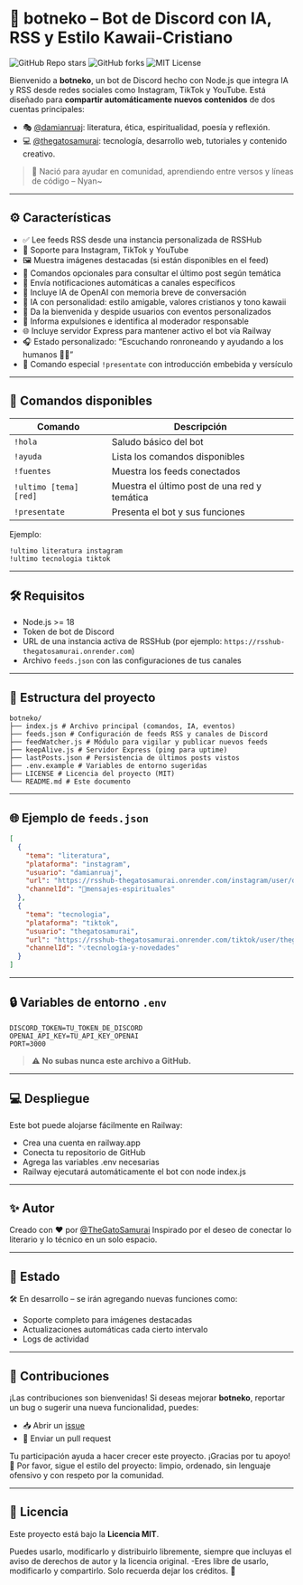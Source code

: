 # 🤖 botneko – Bot de Discord con IA, RSS y Estilo Kawaii-Cristiano

![GitHub Repo stars](https://img.shields.io/github/stars/TheGatoSamurai/botneko?style=social)
![GitHub forks](https://img.shields.io/github/forks/TheGatoSamurai/botneko?style=social)
![MIT License](https://img.shields.io/github/license/TheGatoSamurai/botneko)

Bienvenido a **botneko**, un bot de Discord hecho con Node.js que integra IA y RSS desde redes sociales como Instagram, TikTok y YouTube. Está diseñado para **compartir automáticamente nuevos contenidos** de dos cuentas principales:

- 🎭 [@damianruaj](https://instagram.com/damianruaj): literatura, ética, espiritualidad, poesía y reflexión.
- 💻 [@thegatosamurai](https://instagram.com/thegatosamurai): tecnología, desarrollo web, tutoriales y contenido creativo.

> 🐾 Nació para ayudar en comunidad, aprendiendo entre versos y líneas de código – Nyan~
---

## ⚙️ Características

- ✅ Lee feeds RSS desde una instancia personalizada de RSSHub
- 📡 Soporte para Instagram, TikTok y YouTube
- 🖼️ Muestra imágenes destacadas (si están disponibles en el feed)
- 💬 Comandos opcionales para consultar el último post según temática
- 🔔 Envía notificaciones automáticas a canales específicos
- 🧠 Incluye IA de OpenAI con memoria breve de conversación
- 🤖 IA con personalidad: estilo amigable, valores cristianos y tono kawaii
- 👋 Da la bienvenida y despide usuarios con eventos personalizados
- 🚪 Informa expulsiones e identifica al moderador responsable
- 🌐 Incluye servidor Express para mantener activo el bot vía Railway
- 🎧 Estado personalizado: “Escuchando ronroneando y ayudando a los humanos 🐾✨”
- 📖 Comando especial `!presentate` con introducción embebida y versículo

---

## 🚀 Comandos disponibles

| Comando                   | Descripción                                         |
|--------------------------|-----------------------------------------------------|
| `!hola`                  | Saludo básico del bot                               |
| `!ayuda`                 | Lista los comandos disponibles                      |
| `!fuentes`               | Muestra los feeds conectados                        |
| `!ultimo [tema] [red]`   | Muestra el último post de una red y temática        |
| `!presentate`            | Presenta el bot y sus funciones                     |

Ejemplo:

```
!ultimo literatura instagram
!ultimo tecnologia tiktok
```

---

## 🛠️ Requisitos

- Node.js >= 18
- Token de bot de Discord
- URL de una instancia activa de RSSHub (por ejemplo: `https://rsshub-thegatosamurai.onrender.com`)
- Archivo `feeds.json` con las configuraciones de tus canales

---

## 📁 Estructura del proyecto

```
botneko/
├── index.js # Archivo principal (comandos, IA, eventos)
├── feeds.json # Configuración de feeds RSS y canales de Discord
├── feedWatcher.js # Módulo para vigilar y publicar nuevos feeds
├── keepAlive.js # Servidor Express (ping para uptime)
├── lastPosts.json # Persistencia de últimos posts vistos
├── .env.example # Variables de entorno sugeridas
├── LICENSE # Licencia del proyecto (MIT)
└── README.md # Este documento
```

---

## 🌐 Ejemplo de `feeds.json`

```json
[
  {
    "tema": "literatura",
    "plataforma": "instagram",
    "usuario": "damianruaj",
    "url": "https://rsshub-thegatosamurai.onrender.com/instagram/user/damianruaj",
    "channelId": "📜mensajes-espirituales"
  },
  {
    "tema": "tecnologia",
    "plataforma": "tiktok",
    "usuario": "thegatosamurai",
    "url": "https://rsshub-thegatosamurai.onrender.com/tiktok/user/thegatosamurai",
    "channelId": "💡tecnología-y-novedades"
  }
]
```

---

## 🔒 Variables de entorno `.env`

```
DISCORD_TOKEN=TU_TOKEN_DE_DISCORD
OPENAI_API_KEY=TU_API_KEY_OPENAI
PORT=3000
```
> ⚠️ **No subas nunca este archivo a GitHub.**

---
## 💻 Despliegue

Este bot puede alojarse fácilmente en Railway:
- Crea una cuenta en railway.app
- Conecta tu repositorio de GitHub
- Agrega las variables .env necesarias
- Railway ejecutará automáticamente el bot con node index.js

---

## ✨ Autor

Creado con ❤️ por [@TheGatoSamurai](https://thegatosamurai.dev/)
Inspirado por el deseo de conectar lo literario y lo técnico en un solo espacio.

---

## 📌 Estado

🛠️ En desarrollo – se irán agregando nuevas funciones como:

- Soporte completo para imágenes destacadas
- Actualizaciones automáticas cada cierto intervalo
- Logs de actividad

---

## 🔧 Contribuciones

¡Las contribuciones son bienvenidas! Si deseas mejorar **botneko**, reportar un bug o sugerir una nueva funcionalidad, puedes:

- 📥 Abrir un [issue](https://github.com/TuUsuario/botneko/issues)
- 🔀 Enviar un pull request

Tu participación ayuda a hacer crecer este proyecto. ¡Gracias por tu apoyo! 🐾
Por favor, sigue el estilo del proyecto: limpio, ordenado, sin lenguaje ofensivo y con respeto por la comunidad.

---

## 📄 Licencia

Este proyecto está bajo la **Licencia MIT**.

Puedes usarlo, modificarlo y distribuirlo libremente, siempre que incluyas el aviso de derechos de autor y la licencia original.
-Eres libre de usarlo, modificarlo y compartirlo. Solo recuerda dejar los créditos. 🐾
